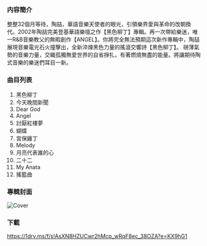 ### 内容簡介
整整32個月等待，陶喆，華語音樂天使者的眼光，引領樂界愛與革命的改朝換代。2002年陶喆完美登基華語樂壇之作【黑色柳丁】專輯。再一次帶給樂迷，唯一R&B音樂教父的無暇創作【ANGEL】。你將完全無法預期這次新作專輯中，陶喆展現音樂電光石火撞擊出，全新淬煉黑色力量的搖滾交響詩【黑色柳丁】。
磅薄氣勢的音樂力量，交織孤獨無愛世界的自省掙扎，有著燃燒無盡的能量。將讓期待陶式音樂的樂迷們耳目一新。
### 曲目列表
1. 黑色柳丁
2. 今天晚間新聞
3. Dear God
4. Angel
5. 討厭紅樓夢
6. 蝴蝶
7. 宮保雞丁
8. Melody
9. 月亮代表誰的心
10. 二十二
11. My Anata
12. 搖籃曲
### 專輯封面
![Cover](https://github.com/KawausoJyou/KawausoJyou.github.io/assets/92703641/fc328054-2106-47cf-957d-6b93f7fe6173)
### 下載
https://1drv.ms/f/s!AsXN8HZUCwr2hMcp_wRqF8ec_38OZA?e=KX9hG1